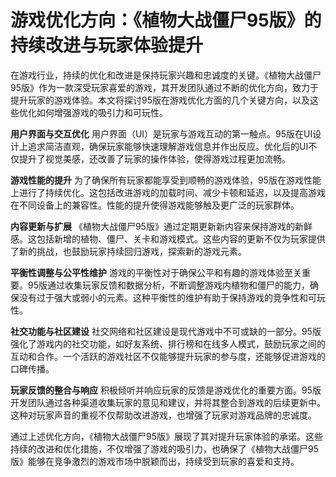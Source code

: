 # 游戏优化方向：《植物大战僵尸95版》的持续改进与玩家体验提升

在游戏行业，持续的优化和改进是保持玩家兴趣和忠诚度的关键。《植物大战僵尸95版》作为一款深受玩家喜爱的游戏，其开发团队通过不断的优化方向，致力于提升玩家的游戏体验。本文将探讨95版在游戏优化方面的几个关键方向，以及这些优化如何增强游戏的吸引力和可玩性。

**用户界面与交互优化**
用户界面（UI）是玩家与游戏互动的第一触点。95版在UI设计上追求简洁直观，确保玩家能够快速理解游戏信息并作出反应。优化后的UI不仅提升了视觉美感，还改善了玩家的操作体验，使得游戏过程更加流畅。

**游戏性能的提升**
为了确保所有玩家都能享受到顺畅的游戏体验，95版在游戏性能上进行了持续优化。这包括改进游戏的加载时间、减少卡顿和延迟，以及提高游戏在不同设备上的兼容性。性能的提升使得游戏能够触及更广泛的玩家群体。

**内容更新与扩展**
《植物大战僵尸95版》通过定期更新新内容来保持游戏的新鲜感。这包括新增的植物、僵尸、关卡和游戏模式。这些内容的更新不仅为玩家提供了新的挑战，也鼓励玩家持续回归游戏，探索新的游戏元素。

**平衡性调整与公平性维护**
游戏的平衡性对于确保公平和有趣的游戏体验至关重要。95版通过收集玩家反馈和数据分析，不断调整游戏内植物和僵尸的能力，确保没有过于强大或弱小的元素。这种平衡性的维护有助于保持游戏的竞争性和可玩性。

**社交功能与社区建设**
社交网络和社区建设是现代游戏中不可或缺的一部分。95版强化了游戏内的社交功能，如好友系统、排行榜和在线多人模式，鼓励玩家之间的互动和合作。一个活跃的游戏社区不仅能够提升玩家的参与度，还能够促进游戏的口碑传播。

**玩家反馈的整合与响应**
积极倾听并响应玩家的反馈是游戏优化的重要方面。95版开发团队通过各种渠道收集玩家的意见和建议，并将其整合到游戏的后续更新中。这种对玩家声音的重视不仅帮助改进游戏，也增强了玩家对游戏品牌的忠诚度。

通过上述优化方向，《植物大战僵尸95版》展现了其对提升玩家体验的承诺。这些持续的改进和优化措施，不仅增强了游戏的吸引力，也确保了《植物大战僵尸95版》能够在竞争激烈的游戏市场中脱颖而出，持续受到玩家的喜爱和支持。